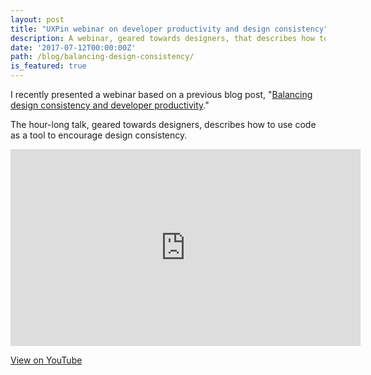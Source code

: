 ```yaml
---
layout: post
title: "UXPin webinar on developer productivity and design consistency"
description: A webinar, geared towards designers, that describes how to use code as a tool to encourage design consistency.
date: '2017-07-12T00:00:00Z'
path: /blog/balancing-design-consistency/
is_featured: true
---
```


I recently presented a webinar based on a previous blog post, "[Balancing design consistency and developer productivity](/blog/design-consistency-developer-productivity/)."

The hour-long talk, geared towards designers, describes how to use code as a tool to encourage design consistency.

<iframe width="560" height="315" src="https://www.youtube.com/embed/8xHxoSFw3Jc" frameborder="0" allow="autoplay; encrypted-media" allowfullscreen></iframe>

[View on YouTube](https://youtu.be/8xHxoSFw3Jc)
